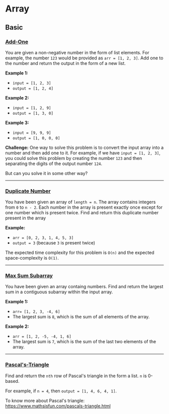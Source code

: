 # Array

## Basic

### [Add-One](https://github.com/ZacksAmber/Udacity-Data-Structure-Algorithms/blob/main/2/1-3/arrays/Add-One.ipynb)

You are given a non-negative number in the form of list elements. For example, the number `123` would be provided as `arr = [1, 2, 3]`. Add one to the number and return the output in the form of a new list. 

**Example 1:**
* `input = [1, 2, 3]`
* `output = [1, 2, 4]`


**Example 2:**
* `input = [1, 2, 9]`
* `output = [1, 3, 0]`

**Example 3:**
* `input = [9, 9, 9]`
* `output = [1, 0, 0, 0]`


**Challenge:**
One way to solve this problem is to convert the input array into a number and then add one to it. For example, if we have `input = [1, 2, 3]`, you could solve this problem by creating the number `123` and then separating the digits of the output number `124`.

But can you solve it in some other way?

---

### [Duplicate Number](https://github.com/ZacksAmber/Udacity-Data-Structure-Algorithms/blob/main/2/1-3/arrays/Duplicate-Number.ipynb)

You have been given an array of `length = n`. The array contains integers from `0` to `n - 2`. Each number in the array is present exactly once except for one number which is present twice. Find and return this duplicate number present in the array

**Example:**
* `arr = [0, 2, 3, 1, 4, 5, 3]`
* `output = 3` (because `3` is present twice)

The expected time complexity for this problem is `O(n)` and the expected space-complexity is `O(1)`.

---

### [Max Sum Subarray](https://github.com/ZacksAmber/Udacity-Data-Structure-Algorithms/blob/main/2/1-3/arrays/Max-Sum-Subarray.ipynb)

You have been given an array containg numbers. Find and return the largest sum in a contiguous subarray within the input array.

**Example 1:**
* `arr= [1, 2, 3, -4, 6]`
* The largest sum is `8`, which is the sum of all elements of the array.

**Example 2:**
* `arr = [1, 2, -5, -4, 1, 6]`
* The largest sum is `7`, which is the sum of the last two elements of the array.

---

### [Pascal's-Triangle](https://github.com/ZacksAmber/Udacity-Data-Structure-Algorithms/blob/main/2/1-3/arrays/Pascal's-Triangle.ipynb)

Find and return the `nth` row of Pascal's triangle in the form a list. `n` is 0-based.

For example, if `n = 4`, then `output = [1, 4, 6, 4, 1]`.

To know more about Pascal's triangle: https://www.mathsisfun.com/pascals-triangle.html